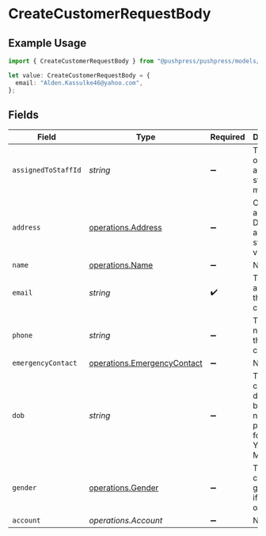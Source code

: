 # CreateCustomerRequestBody

## Example Usage

```typescript
import { CreateCustomerRequestBody } from "@pushpress/pushpress/models/operations";

let value: CreateCustomerRequestBody = {
  email: "Alden.Kassulke46@yahoo.com",
};
```

## Fields

| Field                                                                      | Type                                                                       | Required                                                                   | Description                                                                |
| -------------------------------------------------------------------------- | -------------------------------------------------------------------------- | -------------------------------------------------------------------------- | -------------------------------------------------------------------------- |
| `assignedToStaffId`                                                        | *string*                                                                   | :heavy_minus_sign:                                                         | The UUID of the assigned staff member                                      |
| `address`                                                                  | [operations.Address](../../models/operations/address.md)                   | :heavy_minus_sign:                                                         | Customer address. Defaults to an empty string if no value is set.          |
| `name`                                                                     | [operations.Name](../../models/operations/name.md)                         | :heavy_minus_sign:                                                         | N/A                                                                        |
| `email`                                                                    | *string*                                                                   | :heavy_check_mark:                                                         | The email address of the customer                                          |
| `phone`                                                                    | *string*                                                                   | :heavy_minus_sign:                                                         | The phone number of the customer                                           |
| `emergencyContact`                                                         | [operations.EmergencyContact](../../models/operations/emergencycontact.md) | :heavy_minus_sign:                                                         | N/A                                                                        |
| `dob`                                                                      | *string*                                                                   | :heavy_minus_sign:                                                         | The customer's date of birth, null if not provided, formatted YYYY-MM-DD   |
| `gender`                                                                   | [operations.Gender](../../models/operations/gender.md)                     | :heavy_minus_sign:                                                         | The customer's gender, null if unknown or other                            |
| `account`                                                                  | *operations.Account*                                                       | :heavy_minus_sign:                                                         | N/A                                                                        |